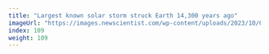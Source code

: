 ```yaml
---
title: "Largest known solar storm struck Earth 14,300 years ago"
imageUrl: "https://images.newscientist.com/wp-content/uploads/2023/10/06162635/SEI_174908249.jpg?width=600"
index: 109
weight: 109
---
```


